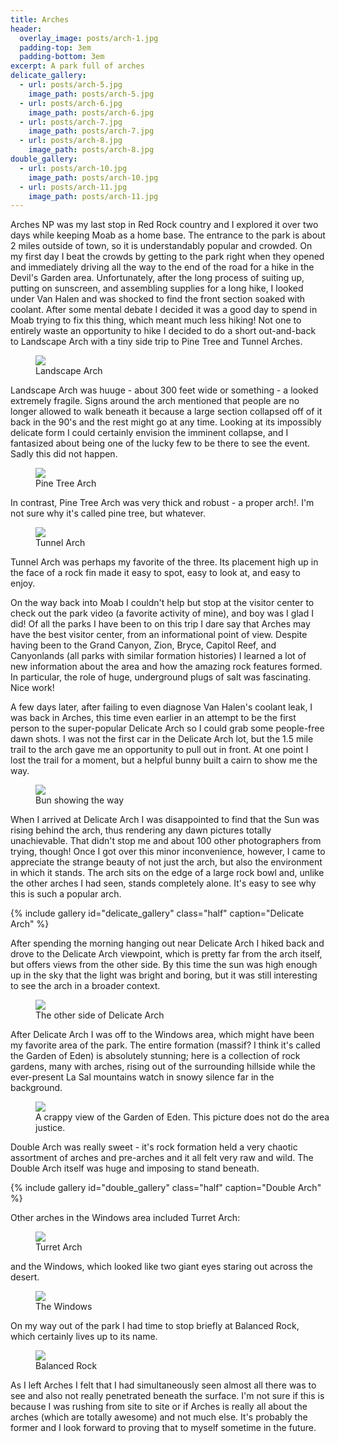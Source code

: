 ```yaml
---
title: Arches
header:
  overlay_image: posts/arch-1.jpg
  padding-top: 3em
  padding-bottom: 3em
excerpt: A park full of arches
delicate_gallery:
  - url: posts/arch-5.jpg
    image_path: posts/arch-5.jpg
  - url: posts/arch-6.jpg
    image_path: posts/arch-6.jpg
  - url: posts/arch-7.jpg
    image_path: posts/arch-7.jpg
  - url: posts/arch-8.jpg
    image_path: posts/arch-8.jpg
double_gallery:
  - url: posts/arch-10.jpg
    image_path: posts/arch-10.jpg
  - url: posts/arch-11.jpg
    image_path: posts/arch-11.jpg
---
```


Arches NP was my last stop in Red Rock country and I explored it over
two days while keeping Moab as a home base. The entrance to the park
is about 2 miles outside of town, so it is understandably popular and
crowded. On my first day I beat the crowds by getting to the park
right when they opened and immediately driving all the way to the end
of the road for a hike in the Devil's Garden area. Unfortunately,
after the long process of suiting up, putting on sunscreen, and
assembling supplies for a long hike, I looked under Van Halen and was
shocked to find the front section soaked with coolant. After some
mental debate I decided it was a good day to spend in Moab trying to
fix this thing, which meant much less hiking! Not one to entirely
waste an opportunity to hike I decided to do a short out-and-back to
Landscape Arch with a tiny side trip to Pine Tree and Tunnel Arches.

<figure class="align-center" style="width:100%">
 <a href="{{ site.url }}{{ site.baseurl }}/images/posts/arch-1.jpg">
 <img src="{{ site.url }}{{ site.baseurl }}/images/posts/arch-1.jpg">
 </a>
 <figcaption>Landscape Arch</figcaption>
</figure>

Landscape Arch was huuge - about 300 feet wide or something - a looked
extremely fragile. Signs around the arch mentioned that people are no
longer allowed to walk beneath it because a large section collapsed
off of it back in the 90's and the rest might go at any time. Looking
at its impossibly delicate form I could certainly envision the
imminent collapse, and I fantasized about being one of the lucky few
to be there to see the event. Sadly this did not happen.

<figure class="align-center" style="width:100%">
 <a href="{{ site.url }}{{ site.baseurl }}/images/posts/arch-2.jpg">
 <img src="{{ site.url }}{{ site.baseurl }}/images/posts/arch-2.jpg">
 </a>
 <figcaption>Pine Tree Arch</figcaption>
</figure>

In contrast, Pine Tree Arch was very thick and robust - a proper
arch!. I'm not sure why it's called pine tree, but whatever.

<figure class="align-center" style="width:100%">
 <a href="{{ site.url }}{{ site.baseurl }}/images/posts/arch-3.jpg">
 <img src="{{ site.url }}{{ site.baseurl }}/images/posts/arch-3.jpg">
 </a>
 <figcaption>Tunnel Arch</figcaption>
</figure>

Tunnel Arch was perhaps my favorite of the three. Its placement high
up in the face of a rock fin made it easy to spot, easy to look at,
and easy to enjoy.

On the way back into Moab I couldn't help but stop at the visitor
center to check out the park video (a favorite activity of mine), and
boy was I glad I did! Of all the parks I have been to on this trip I
dare say that Arches may have the best visitor center, from an
informational point of view. Despite having been to the Grand Canyon,
Zion, Bryce, Capitol Reef, and Canyonlands (all parks with similar
formation histories) I learned a lot of new information about the area
and how the amazing rock features formed. In particular, the role of
huge, underground plugs of salt was fascinating. Nice work!

A few days later, after failing to even diagnose Van Halen's coolant
leak, I was back in Arches, this time even earlier in an attempt to be
the first person to the super-popular Delicate Arch so I could grab
some people-free dawn shots. I was not the first car in the Delicate
Arch lot, but the 1.5 mile trail to the arch gave me an opportunity to
pull out in front. At one point I lost the trail for a moment, but a
helpful bunny built a cairn to show me the way.

<figure class="align-center" style="width:100%">
 <a href="{{ site.url }}{{ site.baseurl }}/images/posts/arch-4.jpg">
 <img src="{{ site.url }}{{ site.baseurl }}/images/posts/arch-4.jpg">
 </a>
 <figcaption>Bun showing the way</figcaption>
</figure>

When I arrived at Delicate Arch I was disappointed to find that the
Sun was rising behind the arch, thus rendering any dawn pictures
totally unachievable. That didn't stop me and about 100 other
photographers from trying, though! Once I got over this minor
inconvenience, however, I came to appreciate the strange beauty of not
just the arch, but also the environment in which it stands. The arch
sits on the edge of a large rock bowl and, unlike the other arches I
had seen, stands completely alone. It's easy to see why this is such a
popular arch.

{% include gallery id="delicate_gallery" class="half" caption="Delicate Arch" %}

After spending the morning hanging out near Delicate Arch I hiked back
and drove to the Delicate Arch viewpoint, which is pretty far from the
arch itself, but offers views from the other side. By this time the
sun was high enough up in the sky that the light was bright and
boring, but it was still interesting to see the arch in a broader
context.

<figure class="align-center" style="width:100%">
 <a href="{{ site.url }}{{ site.baseurl }}/images/posts/arch-9.jpg">
 <img src="{{ site.url }}{{ site.baseurl }}/images/posts/arch-9.jpg">
 </a>
 <figcaption>The other side of Delicate Arch</figcaption>
</figure>

After Delicate Arch I was off to the Windows area, which might have
been my favorite area of the park. The entire formation (massif? I
think it's called the Garden of Eden) is absolutely stunning; here is
a collection of rock gardens, many with arches, rising out of the
surrounding hillside while the ever-present La Sal mountains watch in
snowy silence far in the background.

<figure class="align-center" style="width:100%">
 <a href="{{ site.url }}{{ site.baseurl }}/images/posts/arch-13.jpg">
 <img src="{{ site.url }}{{ site.baseurl }}/images/posts/arch-13.jpg">
 </a>
 <figcaption>A crappy view of the Garden of Eden. This picture does
not do the area justice.</figcaption> </figure>

Double Arch was really sweet - it's rock formation held a very chaotic
assortment of arches and pre-arches and it all felt very raw and wild.
The Double Arch itself was huge and imposing to stand beneath.

{% include gallery id="double_gallery" class="half" caption="Double Arch" %}

Other arches in the Windows area included Turret Arch:

<figure class="align-center" style="width:100%">
 <a href="{{ site.url }}{{ site.baseurl }}/images/posts/arch-12.jpg">
 <img src="{{ site.url }}{{ site.baseurl }}/images/posts/arch-12.jpg">
 </a>
 <figcaption>Turret Arch</figcaption>
</figure>

and the Windows, which looked like two giant eyes staring out across the desert.

<figure class="align-center" style="width:100%">
 <a href="{{ site.url }}{{ site.baseurl }}/images/posts/arch-14.jpg">
 <img src="{{ site.url }}{{ site.baseurl }}/images/posts/arch-14.jpg">
 </a>
 <figcaption>The Windows</figcaption>
</figure>

On my way out of the park I had time to stop briefly at Balanced Rock,
which certainly lives up to its name.

<figure class="align-center" style="width:100%">
 <a href="{{ site.url }}{{ site.baseurl }}/images/posts/arch-15.jpg">
 <img src="{{ site.url }}{{ site.baseurl }}/images/posts/arch-15.jpg">
 </a>
 <figcaption>Balanced Rock</figcaption>
</figure>

As I left Arches I felt that I had simultaneously seen almost all
there was to see and also not really penetrated beneath the surface.
I'm not sure if this is because I was rushing from site to site or if
Arches is really all about the arches (which are totally awesome) and
not much else. It's probably the former and I look forward to proving
that to myself sometime in the future.
